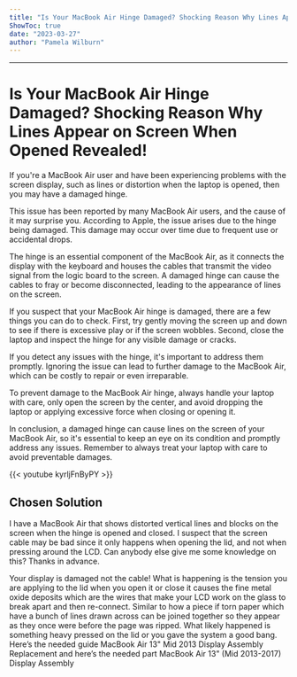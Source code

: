 ```yaml
---
title: "Is Your MacBook Air Hinge Damaged? Shocking Reason Why Lines Appear on Screen When Opened Revealed!"
ShowToc: true 
date: "2023-03-27"
author: "Pamela Wilburn"
---
```

*****
# Is Your MacBook Air Hinge Damaged? Shocking Reason Why Lines Appear on Screen When Opened Revealed!

If you're a MacBook Air user and have been experiencing problems with the screen display, such as lines or distortion when the laptop is opened, then you may have a damaged hinge.

This issue has been reported by many MacBook Air users, and the cause of it may surprise you. According to Apple, the issue arises due to the hinge being damaged. This damage may occur over time due to frequent use or accidental drops.

The hinge is an essential component of the MacBook Air, as it connects the display with the keyboard and houses the cables that transmit the video signal from the logic board to the screen. A damaged hinge can cause the cables to fray or become disconnected, leading to the appearance of lines on the screen.

If you suspect that your MacBook Air hinge is damaged, there are a few things you can do to check. First, try gently moving the screen up and down to see if there is excessive play or if the screen wobbles. Second, close the laptop and inspect the hinge for any visible damage or cracks.

If you detect any issues with the hinge, it's important to address them promptly. Ignoring the issue can lead to further damage to the MacBook Air, which can be costly to repair or even irreparable.

To prevent damage to the MacBook Air hinge, always handle your laptop with care, only open the screen by the center, and avoid dropping the laptop or applying excessive force when closing or opening it.

In conclusion, a damaged hinge can cause lines on the screen of your MacBook Air, so it's essential to keep an eye on its condition and promptly address any issues. Remember to always treat your laptop with care to avoid preventable damages.

{{< youtube kyrljFnByPY >}} 



## Chosen Solution
 I have a MacBook Air that shows distorted vertical lines and blocks on the screen when the hinge is opened and closed. I suspect that the screen cable may be bad since it only happens when opening the lid, and not when pressing around the LCD. Can anybody else give me some knowledge on this? Thanks in advance.

 Your display is damaged not the cable!
What is happening is the tension you are applying to the lid when you open it or close it causes the fine metal oxide deposits which are the wires that make your LCD work on the glass to break apart and then re-connect.
Similar to how a piece if torn paper which have a bunch of lines drawn across can be joined together so they appear as they once were before the page was ripped.
What likely happened is something heavy pressed on the lid or you gave the system a good bang.
Here’s the needed guide MacBook Air 13" Mid 2013 Display Assembly Replacement and here’s the needed part MacBook Air 13" (Mid 2013-2017) Display Assembly





